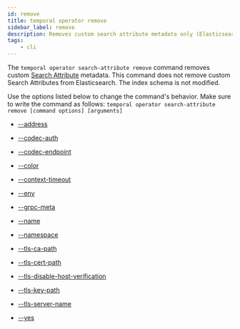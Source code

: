 ```yaml
---
id: remove
title: temporal operator remove
sidebar_label: remove
description: Removes custom search attribute metadata only (Elasticsearch index schema is not modified).
tags:
	- cli
---
```


The `temporal operator search-attribute remove` command removes custom [Search Attribute](/concepts/what-is-a-search-attribute) metadata.
This command does not remove custom Search Attributes from Elasticsearch.
The index schema is not modified.

Use the options listed below to change the command's behavior.
Make sure to write the command as follows:
`temporal operator search-attribute remove [command options] [arguments]`

- [--address](/cmd-options/address)

- [--codec-auth](/cmd-options/codec-auth)

- [--codec-endpoint](/cmd-options/codec-endpoint)

- [--color](/cmd-options/color)

- [--context-timeout](/cmd-options/context-timeout)

- [--env](/cmd-options/env)

- [--grpc-meta](/cmd-options/grpc-meta)

- [--name](/cmd-options/name)

- [--namespace](/cmd-options/namespace)

- [--tls-ca-path](/cmd-options/tls-ca-path)

- [--tls-cert-path](/cmd-options/tls-cert-path)

- [--tls-disable-host-verification](/cmd-options/tls-disable-host-verification)

- [--tls-key-path](/cmd-options/tls-key-path)

- [--tls-server-name](/cmd-options/tls-server-name)

- [--yes](/cmd-options/yes)

